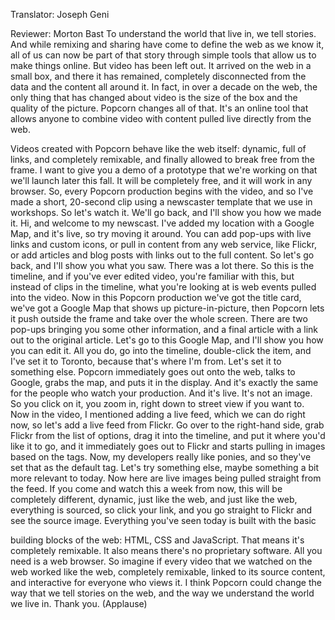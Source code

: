 

Translator: Joseph Geni

Reviewer: Morton Bast
To understand the world that live in, we tell stories.
And while remixing and sharing have come to define
the web as we know it,
all of us can now be part of that story through simple tools
that allow us to make things online.
But video has been left out. It arrived on the web
in a small box, and there it has remained,
completely disconnected from the data and the content
all around it.
In fact, in over a decade on the web, the only thing
that has changed about video is the size of the box
and the quality of the picture.
Popcorn changes all of that.
It&#39;s an online tool that allows anyone to combine video
with content pulled live directly from the web.

Videos created with Popcorn behave like the web itself:
dynamic, full of links, and completely remixable,
and finally allowed to break free from the frame.
I want to give you a demo of a prototype
that we&#39;re working on that we&#39;ll launch later this fall.
It will be completely free, and it will work in any browser.
So, every Popcorn production begins with the video,
and so I&#39;ve made a short, 20-second clip
using a newscaster template that we use in workshops.
So let&#39;s watch it. We&#39;ll go back, and I&#39;ll show you how we made it.
Hi, and welcome to my newscast.
I&#39;ve added my location with a Google Map,
and it&#39;s live, so try moving it around.
You can add pop-ups with live links and custom icons,
or pull in content from any web service, like Flickr,
or add articles and blog posts with links out to the full content.
So let&#39;s go back, and I&#39;ll show you what you saw. There was a lot there.
So this is the timeline, and if you&#39;ve ever edited video,
you&#39;re familiar with this, but instead of clips in the timeline,
what you&#39;re looking at is web events pulled into the video.
Now in this Popcorn production we&#39;ve got
the title card, we&#39;ve got a Google Map that shows up
picture-in-picture, then Popcorn lets it push
outside the frame and take over the whole screen.
There are two pop-ups bringing you some other information,
and a final article with a link out to the original article.
Let&#39;s go to this Google Map, and I&#39;ll show you how you can edit it.
All you do, go into the timeline, double-click the item,
and I&#39;ve set it to Toronto, because that&#39;s where I&#39;m from.
Let&#39;s set it to something else.
Popcorn immediately goes out onto the web,
talks to Google, grabs the map, and puts it in the display.
And it&#39;s exactly the same
for the people who watch your production.
And it&#39;s live. It&#39;s not an image. So you click on it,
you zoom in, right down to street view if you want to.
Now in the video, I mentioned adding a live feed,
which we can do right now, so let&#39;s add a live feed
from Flickr. Go over to the right-hand side,
grab Flickr from the list of options,
drag it into the timeline,
and put it where you&#39;d like it to go,
and it immediately goes out to Flickr and starts pulling in
images based on the tags. Now, my developers
really like ponies, and so they&#39;ve set that as the default tag.
Let&#39;s try something else,
maybe something a bit more relevant to today.
Now here are live images being pulled straight from the feed.
If you come and watch this a week from now,
this will be completely different,
dynamic, just like the web, and just like the web,
everything is sourced, so click your link,
and you go straight to Flickr and see the source image.
Everything you&#39;ve seen today is built with the basic

building blocks of the web: HTML, CSS and JavaScript.
That means it&#39;s completely remixable. It also means
there&#39;s no proprietary software. All you need
is a web browser.
So imagine if every video that we watched on the web
worked like the web, completely remixable,
linked to its source content, and interactive
for everyone who views it.
I think Popcorn could change the way that we tell stories on
the web, and the way we understand the world we live in.
Thank you. 
(Applause)

